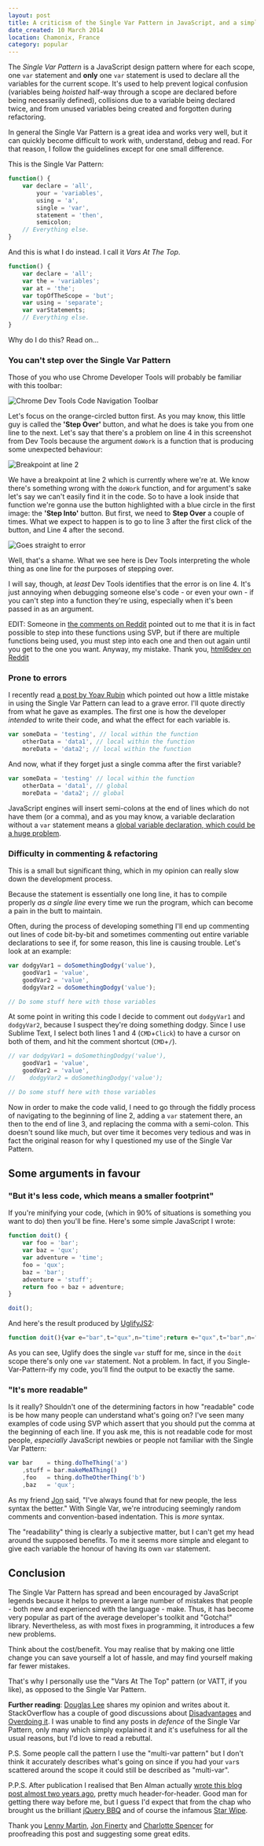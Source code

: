 ```yaml
---
layout: post
title: A criticism of the Single Var Pattern in JavaScript, and a simple alternative
date_created: 10 March 2014
location: Chamonix, France
category: popular
---
```


The *Single Var Pattern* is a JavaScript design pattern where for each scope, one `var` statement and **only** one `var` statement is used to declare all the variables for the current scope. It's used to help prevent logical confusion (variables being *hoisted* half-way through a scope are declared before being necessarily defined), collisions due to a variable being declared twice, and from unused variables being created and forgotten during refactoring.

In general the Single Var Pattern is a great idea and works very well, but it can quickly become difficult to work with, understand, debug and read. For that reason, I follow the guidelines except for one small difference.

This is the Single Var Pattern:

```javascript
function() {
    var declare = 'all',
        your = 'variables',
        using = 'a',
        single = 'var',
        statement = 'then',
        semicolon;
    // Everything else.
}
```

And this is what I do instead. I call it *Vars At The Top*.

```javascript
function() {
    var declare = 'all';
    var the = 'variables';
    var at = 'the';
    var topOfTheScope = 'but';
    var using = 'separate';
    var varStatements;
    // Everything else.
}
```

Why do I do this? Read on...

### You can't step over the Single Var Pattern

Those of you who use Chrome Developer Tools will probably be familiar with this toolbar:

![Chrome Dev Tools Code Navigation Toolbar](/img/single-var-dev-tools-1.png)

Let's focus on the orange-circled button first. As you may know, this little guy is called the **'Step Over'** button, and what he does is take you from one line to the next. Let's say that there's a problem on line 4 in this screenshot from Dev Tools because the argument `doWork` is a function that is producing some unexpected behaviour:

![Breakpoint at line 2](/img/single-var-dev-tools-2.png)

We have a breakpoint at line 2 which is currently where we're at. We know there's something wrong with the `doWork` function, and for argument's sake let's say we can't easily find it in the code. So to have a look inside that function we're gonna use the button highlighted with a blue circle in the first image: the **'Step Into'** button. But first, we need to **Step Over** a couple of times. What we expect to happen is to go to line 3 after the first click of the button, and Line 4 after the second.

![Goes straight to error](/img/single-var-dev-tools-3.png)

Well, that's a shame. What we see here is Dev Tools interpreting the whole thing as one line for the purposes of stepping over.

I will say, though, at *least* Dev Tools identifies that the error is on line 4. It's just annoying when debugging someone else's code - or even your own - if you can't step into a function they're using, especially when it's been passed in as an argument.

EDIT: Someone in [the comments on Reddit](http://www.reddit.com/r/javascript/comments/202zfa/a_criticism_of_the_single_var_pattern_in) pointed out to me that it is in fact possible to step into these functions using SVP, but if there are multiple functions being used, you must step into each one and then out again until you get to the one you want. Anyway, my mistake. Thank you, [html6dev on Reddit](http://www.reddit.com/r/javascript/comments/202zfa/a_criticism_of_the_single_var_pattern_in/cg00f1k)

### Prone to errors

I recently read [a post by Yoav Rubin](http://yoavrubin.blogspot.fr/2011/09/function-javascript-engine-and-single.html) which pointed out how a little mistake in using the Single Var Pattern can lead to a grave error. I'll quote directly from what he gave as examples. The first one is how the developer *intended* to write their code, and what the effect for each variable is.

```javascript
var someData = 'testing', // local within the function
    otherData = 'data1', // local within the function
    moreData = 'data2'; // local within the function
```

And now, what if they forget just a single comma after the first variable?

```javascript
var someData = 'testing' // local within the function
    otherData = 'data1', // global
    moreData = 'data2'; // global
```

JavaScript engines will insert semi-colons at the end of lines which do not have them (or a comma), and as you may know, a variable declaration without a `var` statement means a [global variable declaration, which could be a huge problem](http://code.tutsplus.com/tutorials/the-11-javascript-mistakes-youre-making--net-20413).

### Difficulty in commenting & refactoring

This is a small but significant thing, which in my opinion can really slow down the development process.

Because the statement is essentially one long line, it has to compile properly *as a single line* every time we run the program, which can become a pain in the butt to maintain.

Often, during the process of developing something I'll end up commenting out lines of code bit-by-bit and sometimes commenting out entire variable declarations to see if, for some reason, this line is causing trouble. Let's look at an example:

```javascript
var dodgyVar1 = doSomethingDodgy('value'),
    goodVar1 = 'value',
    goodVar2 = 'value',
    dodgyVar2 = doSomethingDodgy('value');

// Do some stuff here with those variables
```

At some point in writing this code I decide to comment out `dodgyVar1` and `dodgyVar2`, because I suspect they're doing something dodgy. Since I use Sublime Text, I select both lines 1 and 4 (`CMD`+`Click`) to have a cursor on both of them, and hit the comment shortcut (`CMD`+`/`).

```javascript
// var dodgyVar1 = doSomethingDodgy('value'),
    goodVar1 = 'value',
    goodVar2 = 'value',
//    dodgyVar2 = doSomethingDodgy('value');

// Do some stuff here with those variables
```

Now in order to make the code valid, I need to go through the fiddly process of navigating to the beginning of line 2, adding a `var` statement there, an then to the end of line 3, and replacing the comma with a semi-colon. This doesn't sound like much, but over time it becomes very tedious and was in fact the original reason for why I questioned my use of the Single Var Pattern.

## Some arguments in favour

### "But it's less code, which means a smaller footprint"

If you're minifying your code, (which in 90% of situations is something you want to do) then you'll be fine. Here's some simple JavaScript I wrote:

```javascript
function doit() {
    var foo = 'bar';
    var baz = 'qux';
    var adventure = 'time';
    foo = 'qux';
    baz = 'bar';
    adventure = 'stuff';
    return foo + baz + adventure;
}

doit();
```

And here's the result produced by [UglifyJS2](https://github.com/mishoo/UglifyJS2):

```javascript
function doit(){var e="bar",t="qux",n="time";return e="qux",t="bar",n="stuff",e+t+n}doit();
```

As you can see, Uglify does the single `var` stuff for me, since in the `doit` scope there's only one `var` statement. Not a problem. In fact, if you Single-Var-Pattern-ify my code, you'll find the output to be exactly the same.

### "It's more readable"

Is it really? Shouldn't one of the determining factors in how "readable" code is be how many people can understand what's going on? I've seen many examples of code using SVP which assert that you should put the comma at the beginning of each line. If you ask me, this is not readable code for most people, *especially* JavaScript newbies or people not familiar with the Single Var Pattern:

```javascript
var bar    = thing.doTheThing('a')
    ,stuff = bar.makeMeAThing()
    ,foo   = thing.doTheOtherThing('b')
    ,baz   = 'qux';
```

As my friend [Jon](https://twitter.com/jonfinerty) said, "I've always found that for new people, the less syntax the better." With Single Var, we're introducing seemingly random comments and convention-based indentation. This is *more* syntax.

The "readability" thing is clearly a subjective matter, but I can't get my head around the supposed benefits. To me it seems more simple and elegant to give each variable the honour of having its own `var` statement.

## Conclusion

The Single Var Pattern has spread and been encouraged by JavaScript legends because it helps to prevent a large number of mistakes that people - both new and experienced with the language - make. Thus, it has become very popular as part of the average developer's toolkit and "Gotcha!" library. Nevertheless, as with most fixes in programming, it introduces a few new problems.

Think about the cost/benefit. You may realise that by making one little change you can save yourself a lot of hassle, and may find yourself making far fewer mistakes.

That's why I personally use the "Vars At The Top" pattern (or VATT, if you like), as opposed to the Single Var Pattern.

**Further reading**: [Douglas Lee](http://douglastclee.blogspot.fr/2013/07/coding-javascript-single-var-vs-multi.html) shares my opinion and writes about it. StackOverflow has a couple of good discussions about [Disadvantages](http://stackoverflow.com/questions/8581869/disadvantages-of-javascript-single-var-pattern) and [Overdoing it](http://stackoverflow.com/questions/6235417/javascript-single-var-pattern-am-i-overloading-it). I was unable to find any posts in *defence* of the Single Var Pattern, only many which simply explained it and it's usefulness for all the usual reasons, but I'd love to read a rebuttal.

P.S. Some people call the pattern I use the "multi-var pattern" but I don't think it accurately describes what's going on since if you had your `var`s scattered around the scope it could still be described as "multi-var".

P.P.S. After publication I realised that Ben Alman actually [wrote this blog post almost two years ago](http://benalman.com/news/2012/05/multiple-var-statements-javascript/), pretty much header-for-header. Good man for getting there way before me, but I guess I'd expect that from the chap who brought us the brilliant [jQuery BBQ](http://benalman.com/projects/jquery-bbq-plugin/) and of course the infamous [Star Wipe](http://benalman.com/projects/jquery-starwipe-plugin/).

Thank you [Lenny Martin](https://twitter.com/lennym), [Jon Finerty](https://twitter.com/jonfinerty) and [Charlotte Spencer](https://twitter.com/charlotteis) for proofreading this post and suggesting some great edits.
